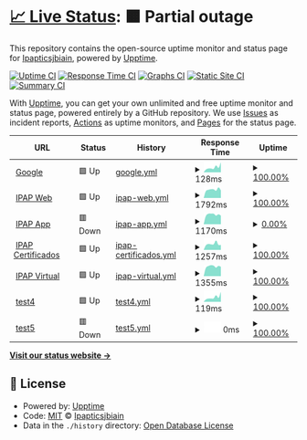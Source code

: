 # [📈 Live Status](https://Ipapticsjbiain.github.io/EstadoDePaginas): <!--live status--> **🟧 Partial outage**

This repository contains the open-source uptime monitor and status page for [Ipapticsjbiain](https://Ipapticsjbiain.github.io/EstadoDePaginas), powered by [Upptime](https://github.com/upptime/upptime).

[![Uptime CI](https://github.com/Ipapticsjbiain/EstadoDePaginas/workflows/Uptime%20CI/badge.svg)](https://github.com/Ipapticsjbiain/EstadoDePaginas/actions?query=workflow%3A%22Uptime+CI%22)
[![Response Time CI](https://github.com/Ipapticsjbiain/EstadoDePaginas/workflows/Response%20Time%20CI/badge.svg)](https://github.com/Ipapticsjbiain/EstadoDePaginas/actions?query=workflow%3A%22Response+Time+CI%22)
[![Graphs CI](https://github.com/Ipapticsjbiain/EstadoDePaginas/workflows/Graphs%20CI/badge.svg)](https://github.com/Ipapticsjbiain/EstadoDePaginas/actions?query=workflow%3A%22Graphs+CI%22)
[![Static Site CI](https://github.com/Ipapticsjbiain/EstadoDePaginas/workflows/Static%20Site%20CI/badge.svg)](https://github.com/Ipapticsjbiain/EstadoDePaginas/actions?query=workflow%3A%22Static+Site+CI%22)
[![Summary CI](https://github.com/Ipapticsjbiain/EstadoDePaginas/workflows/Summary%20CI/badge.svg)](https://github.com/Ipapticsjbiain/EstadoDePaginas/actions?query=workflow%3A%22Summary+CI%22)

With [Upptime](https://upptime.js.org), you can get your own unlimited and free uptime monitor and status page, powered entirely by a GitHub repository. We use [Issues](https://github.com/Ipapticsjbiain/EstadoDePaginas/issues) as incident reports, [Actions](https://github.com/Ipapticsjbiain/EstadoDePaginas/actions) as uptime monitors, and [Pages](https://Ipapticsjbiain.github.io/EstadoDePaginas) for the status page.

<!--start: status pages-->
<!-- This summary is generated by Upptime (https://github.com/upptime/upptime) -->
<!-- Do not edit this manually, your changes will be overwritten -->
<!-- prettier-ignore -->
| URL | Status | History | Response Time | Uptime |
| --- | ------ | ------- | ------------- | ------ |
| <img alt="" src="https://icons.duckduckgo.com/ip3/www.google.com.ico" height="13"> [Google](https://www.google.com) | 🟩 Up | [google.yml](https://github.com/Ipapticsjbiain/EstadoDePaginas/commits/HEAD/history/google.yml) | <details><summary><img alt="Response time graph" src="./graphs/google/response-time-week.png" height="20"> 128ms</summary><br><a href="https://Ipapticsjbiain.github.io/EstadoDePaginas/history/google"><img alt="Response time 109" src="https://img.shields.io/endpoint?url=https%3A%2F%2Fraw.githubusercontent.com%2FIpapticsjbiain%2FEstadoDePaginas%2FHEAD%2Fapi%2Fgoogle%2Fresponse-time.json"></a><br><a href="https://Ipapticsjbiain.github.io/EstadoDePaginas/history/google"><img alt="24-hour response time 256" src="https://img.shields.io/endpoint?url=https%3A%2F%2Fraw.githubusercontent.com%2FIpapticsjbiain%2FEstadoDePaginas%2FHEAD%2Fapi%2Fgoogle%2Fresponse-time-day.json"></a><br><a href="https://Ipapticsjbiain.github.io/EstadoDePaginas/history/google"><img alt="7-day response time 128" src="https://img.shields.io/endpoint?url=https%3A%2F%2Fraw.githubusercontent.com%2FIpapticsjbiain%2FEstadoDePaginas%2FHEAD%2Fapi%2Fgoogle%2Fresponse-time-week.json"></a><br><a href="https://Ipapticsjbiain.github.io/EstadoDePaginas/history/google"><img alt="30-day response time 124" src="https://img.shields.io/endpoint?url=https%3A%2F%2Fraw.githubusercontent.com%2FIpapticsjbiain%2FEstadoDePaginas%2FHEAD%2Fapi%2Fgoogle%2Fresponse-time-month.json"></a><br><a href="https://Ipapticsjbiain.github.io/EstadoDePaginas/history/google"><img alt="1-year response time 110" src="https://img.shields.io/endpoint?url=https%3A%2F%2Fraw.githubusercontent.com%2FIpapticsjbiain%2FEstadoDePaginas%2FHEAD%2Fapi%2Fgoogle%2Fresponse-time-year.json"></a></details> | <details><summary><a href="https://Ipapticsjbiain.github.io/EstadoDePaginas/history/google">100.00%</a></summary><a href="https://Ipapticsjbiain.github.io/EstadoDePaginas/history/google"><img alt="All-time uptime 97.95%" src="https://img.shields.io/endpoint?url=https%3A%2F%2Fraw.githubusercontent.com%2FIpapticsjbiain%2FEstadoDePaginas%2FHEAD%2Fapi%2Fgoogle%2Fuptime.json"></a><br><a href="https://Ipapticsjbiain.github.io/EstadoDePaginas/history/google"><img alt="24-hour uptime 100.00%" src="https://img.shields.io/endpoint?url=https%3A%2F%2Fraw.githubusercontent.com%2FIpapticsjbiain%2FEstadoDePaginas%2FHEAD%2Fapi%2Fgoogle%2Fuptime-day.json"></a><br><a href="https://Ipapticsjbiain.github.io/EstadoDePaginas/history/google"><img alt="7-day uptime 100.00%" src="https://img.shields.io/endpoint?url=https%3A%2F%2Fraw.githubusercontent.com%2FIpapticsjbiain%2FEstadoDePaginas%2FHEAD%2Fapi%2Fgoogle%2Fuptime-week.json"></a><br><a href="https://Ipapticsjbiain.github.io/EstadoDePaginas/history/google"><img alt="30-day uptime 100.00%" src="https://img.shields.io/endpoint?url=https%3A%2F%2Fraw.githubusercontent.com%2FIpapticsjbiain%2FEstadoDePaginas%2FHEAD%2Fapi%2Fgoogle%2Fuptime-month.json"></a><br><a href="https://Ipapticsjbiain.github.io/EstadoDePaginas/history/google"><img alt="1-year uptime 91.90%" src="https://img.shields.io/endpoint?url=https%3A%2F%2Fraw.githubusercontent.com%2FIpapticsjbiain%2FEstadoDePaginas%2FHEAD%2Fapi%2Fgoogle%2Fuptime-year.json"></a></details>
| <img alt="" src="https://icons.duckduckgo.com/ip3/ipap.chaco.gov.ar.ico" height="13"> [IPAP Web](http://ipap.chaco.gov.ar) | 🟩 Up | [ipap-web.yml](https://github.com/Ipapticsjbiain/EstadoDePaginas/commits/HEAD/history/ipap-web.yml) | <details><summary><img alt="Response time graph" src="./graphs/ipap-web/response-time-week.png" height="20"> 1792ms</summary><br><a href="https://Ipapticsjbiain.github.io/EstadoDePaginas/history/ipap-web"><img alt="Response time 2418" src="https://img.shields.io/endpoint?url=https%3A%2F%2Fraw.githubusercontent.com%2FIpapticsjbiain%2FEstadoDePaginas%2FHEAD%2Fapi%2Fipap-web%2Fresponse-time.json"></a><br><a href="https://Ipapticsjbiain.github.io/EstadoDePaginas/history/ipap-web"><img alt="24-hour response time 1633" src="https://img.shields.io/endpoint?url=https%3A%2F%2Fraw.githubusercontent.com%2FIpapticsjbiain%2FEstadoDePaginas%2FHEAD%2Fapi%2Fipap-web%2Fresponse-time-day.json"></a><br><a href="https://Ipapticsjbiain.github.io/EstadoDePaginas/history/ipap-web"><img alt="7-day response time 1792" src="https://img.shields.io/endpoint?url=https%3A%2F%2Fraw.githubusercontent.com%2FIpapticsjbiain%2FEstadoDePaginas%2FHEAD%2Fapi%2Fipap-web%2Fresponse-time-week.json"></a><br><a href="https://Ipapticsjbiain.github.io/EstadoDePaginas/history/ipap-web"><img alt="30-day response time 1690" src="https://img.shields.io/endpoint?url=https%3A%2F%2Fraw.githubusercontent.com%2FIpapticsjbiain%2FEstadoDePaginas%2FHEAD%2Fapi%2Fipap-web%2Fresponse-time-month.json"></a><br><a href="https://Ipapticsjbiain.github.io/EstadoDePaginas/history/ipap-web"><img alt="1-year response time 2395" src="https://img.shields.io/endpoint?url=https%3A%2F%2Fraw.githubusercontent.com%2FIpapticsjbiain%2FEstadoDePaginas%2FHEAD%2Fapi%2Fipap-web%2Fresponse-time-year.json"></a></details> | <details><summary><a href="https://Ipapticsjbiain.github.io/EstadoDePaginas/history/ipap-web">100.00%</a></summary><a href="https://Ipapticsjbiain.github.io/EstadoDePaginas/history/ipap-web"><img alt="All-time uptime 97.38%" src="https://img.shields.io/endpoint?url=https%3A%2F%2Fraw.githubusercontent.com%2FIpapticsjbiain%2FEstadoDePaginas%2FHEAD%2Fapi%2Fipap-web%2Fuptime.json"></a><br><a href="https://Ipapticsjbiain.github.io/EstadoDePaginas/history/ipap-web"><img alt="24-hour uptime 100.00%" src="https://img.shields.io/endpoint?url=https%3A%2F%2Fraw.githubusercontent.com%2FIpapticsjbiain%2FEstadoDePaginas%2FHEAD%2Fapi%2Fipap-web%2Fuptime-day.json"></a><br><a href="https://Ipapticsjbiain.github.io/EstadoDePaginas/history/ipap-web"><img alt="7-day uptime 100.00%" src="https://img.shields.io/endpoint?url=https%3A%2F%2Fraw.githubusercontent.com%2FIpapticsjbiain%2FEstadoDePaginas%2FHEAD%2Fapi%2Fipap-web%2Fuptime-week.json"></a><br><a href="https://Ipapticsjbiain.github.io/EstadoDePaginas/history/ipap-web"><img alt="30-day uptime 96.96%" src="https://img.shields.io/endpoint?url=https%3A%2F%2Fraw.githubusercontent.com%2FIpapticsjbiain%2FEstadoDePaginas%2FHEAD%2Fapi%2Fipap-web%2Fuptime-month.json"></a><br><a href="https://Ipapticsjbiain.github.io/EstadoDePaginas/history/ipap-web"><img alt="1-year uptime 98.44%" src="https://img.shields.io/endpoint?url=https%3A%2F%2Fraw.githubusercontent.com%2FIpapticsjbiain%2FEstadoDePaginas%2FHEAD%2Fapi%2Fipap-web%2Fuptime-year.json"></a></details>
| <img alt="" src="https://icons.duckduckgo.com/ip3/app.ipap.chaco.gov.ar.ico" height="13"> [IPAP App](http://app.ipap.chaco.gov.ar/asistencias_beta) | 🟥 Down | [ipap-app.yml](https://github.com/Ipapticsjbiain/EstadoDePaginas/commits/HEAD/history/ipap-app.yml) | <details><summary><img alt="Response time graph" src="./graphs/ipap-app/response-time-week.png" height="20"> 1170ms</summary><br><a href="https://Ipapticsjbiain.github.io/EstadoDePaginas/history/ipap-app"><img alt="Response time 1800" src="https://img.shields.io/endpoint?url=https%3A%2F%2Fraw.githubusercontent.com%2FIpapticsjbiain%2FEstadoDePaginas%2FHEAD%2Fapi%2Fipap-app%2Fresponse-time.json"></a><br><a href="https://Ipapticsjbiain.github.io/EstadoDePaginas/history/ipap-app"><img alt="24-hour response time 1050" src="https://img.shields.io/endpoint?url=https%3A%2F%2Fraw.githubusercontent.com%2FIpapticsjbiain%2FEstadoDePaginas%2FHEAD%2Fapi%2Fipap-app%2Fresponse-time-day.json"></a><br><a href="https://Ipapticsjbiain.github.io/EstadoDePaginas/history/ipap-app"><img alt="7-day response time 1170" src="https://img.shields.io/endpoint?url=https%3A%2F%2Fraw.githubusercontent.com%2FIpapticsjbiain%2FEstadoDePaginas%2FHEAD%2Fapi%2Fipap-app%2Fresponse-time-week.json"></a><br><a href="https://Ipapticsjbiain.github.io/EstadoDePaginas/history/ipap-app"><img alt="30-day response time 1097" src="https://img.shields.io/endpoint?url=https%3A%2F%2Fraw.githubusercontent.com%2FIpapticsjbiain%2FEstadoDePaginas%2FHEAD%2Fapi%2Fipap-app%2Fresponse-time-month.json"></a><br><a href="https://Ipapticsjbiain.github.io/EstadoDePaginas/history/ipap-app"><img alt="1-year response time 1662" src="https://img.shields.io/endpoint?url=https%3A%2F%2Fraw.githubusercontent.com%2FIpapticsjbiain%2FEstadoDePaginas%2FHEAD%2Fapi%2Fipap-app%2Fresponse-time-year.json"></a></details> | <details><summary><a href="https://Ipapticsjbiain.github.io/EstadoDePaginas/history/ipap-app">0.00%</a></summary><a href="https://Ipapticsjbiain.github.io/EstadoDePaginas/history/ipap-app"><img alt="All-time uptime 7.08%" src="https://img.shields.io/endpoint?url=https%3A%2F%2Fraw.githubusercontent.com%2FIpapticsjbiain%2FEstadoDePaginas%2FHEAD%2Fapi%2Fipap-app%2Fuptime.json"></a><br><a href="https://Ipapticsjbiain.github.io/EstadoDePaginas/history/ipap-app"><img alt="24-hour uptime 0.00%" src="https://img.shields.io/endpoint?url=https%3A%2F%2Fraw.githubusercontent.com%2FIpapticsjbiain%2FEstadoDePaginas%2FHEAD%2Fapi%2Fipap-app%2Fuptime-day.json"></a><br><a href="https://Ipapticsjbiain.github.io/EstadoDePaginas/history/ipap-app"><img alt="7-day uptime 0.00%" src="https://img.shields.io/endpoint?url=https%3A%2F%2Fraw.githubusercontent.com%2FIpapticsjbiain%2FEstadoDePaginas%2FHEAD%2Fapi%2Fipap-app%2Fuptime-week.json"></a><br><a href="https://Ipapticsjbiain.github.io/EstadoDePaginas/history/ipap-app"><img alt="30-day uptime 1.38%" src="https://img.shields.io/endpoint?url=https%3A%2F%2Fraw.githubusercontent.com%2FIpapticsjbiain%2FEstadoDePaginas%2FHEAD%2Fapi%2Fipap-app%2Fuptime-month.json"></a><br><a href="https://Ipapticsjbiain.github.io/EstadoDePaginas/history/ipap-app"><img alt="1-year uptime 0.00%" src="https://img.shields.io/endpoint?url=https%3A%2F%2Fraw.githubusercontent.com%2FIpapticsjbiain%2FEstadoDePaginas%2FHEAD%2Fapi%2Fipap-app%2Fuptime-year.json"></a></details>
| <img alt="" src="https://icons.duckduckgo.com/ip3/certificados.ipap.chaco.gov.ar.ico" height="13"> [IPAP Certificados](http://certificados.ipap.chaco.gov.ar) | 🟩 Up | [ipap-certificados.yml](https://github.com/Ipapticsjbiain/EstadoDePaginas/commits/HEAD/history/ipap-certificados.yml) | <details><summary><img alt="Response time graph" src="./graphs/ipap-certificados/response-time-week.png" height="20"> 1257ms</summary><br><a href="https://Ipapticsjbiain.github.io/EstadoDePaginas/history/ipap-certificados"><img alt="Response time 1844" src="https://img.shields.io/endpoint?url=https%3A%2F%2Fraw.githubusercontent.com%2FIpapticsjbiain%2FEstadoDePaginas%2FHEAD%2Fapi%2Fipap-certificados%2Fresponse-time.json"></a><br><a href="https://Ipapticsjbiain.github.io/EstadoDePaginas/history/ipap-certificados"><img alt="24-hour response time 1053" src="https://img.shields.io/endpoint?url=https%3A%2F%2Fraw.githubusercontent.com%2FIpapticsjbiain%2FEstadoDePaginas%2FHEAD%2Fapi%2Fipap-certificados%2Fresponse-time-day.json"></a><br><a href="https://Ipapticsjbiain.github.io/EstadoDePaginas/history/ipap-certificados"><img alt="7-day response time 1257" src="https://img.shields.io/endpoint?url=https%3A%2F%2Fraw.githubusercontent.com%2FIpapticsjbiain%2FEstadoDePaginas%2FHEAD%2Fapi%2Fipap-certificados%2Fresponse-time-week.json"></a><br><a href="https://Ipapticsjbiain.github.io/EstadoDePaginas/history/ipap-certificados"><img alt="30-day response time 1157" src="https://img.shields.io/endpoint?url=https%3A%2F%2Fraw.githubusercontent.com%2FIpapticsjbiain%2FEstadoDePaginas%2FHEAD%2Fapi%2Fipap-certificados%2Fresponse-time-month.json"></a><br><a href="https://Ipapticsjbiain.github.io/EstadoDePaginas/history/ipap-certificados"><img alt="1-year response time 1609" src="https://img.shields.io/endpoint?url=https%3A%2F%2Fraw.githubusercontent.com%2FIpapticsjbiain%2FEstadoDePaginas%2FHEAD%2Fapi%2Fipap-certificados%2Fresponse-time-year.json"></a></details> | <details><summary><a href="https://Ipapticsjbiain.github.io/EstadoDePaginas/history/ipap-certificados">100.00%</a></summary><a href="https://Ipapticsjbiain.github.io/EstadoDePaginas/history/ipap-certificados"><img alt="All-time uptime 97.44%" src="https://img.shields.io/endpoint?url=https%3A%2F%2Fraw.githubusercontent.com%2FIpapticsjbiain%2FEstadoDePaginas%2FHEAD%2Fapi%2Fipap-certificados%2Fuptime.json"></a><br><a href="https://Ipapticsjbiain.github.io/EstadoDePaginas/history/ipap-certificados"><img alt="24-hour uptime 100.00%" src="https://img.shields.io/endpoint?url=https%3A%2F%2Fraw.githubusercontent.com%2FIpapticsjbiain%2FEstadoDePaginas%2FHEAD%2Fapi%2Fipap-certificados%2Fuptime-day.json"></a><br><a href="https://Ipapticsjbiain.github.io/EstadoDePaginas/history/ipap-certificados"><img alt="7-day uptime 100.00%" src="https://img.shields.io/endpoint?url=https%3A%2F%2Fraw.githubusercontent.com%2FIpapticsjbiain%2FEstadoDePaginas%2FHEAD%2Fapi%2Fipap-certificados%2Fuptime-week.json"></a><br><a href="https://Ipapticsjbiain.github.io/EstadoDePaginas/history/ipap-certificados"><img alt="30-day uptime 96.96%" src="https://img.shields.io/endpoint?url=https%3A%2F%2Fraw.githubusercontent.com%2FIpapticsjbiain%2FEstadoDePaginas%2FHEAD%2Fapi%2Fipap-certificados%2Fuptime-month.json"></a><br><a href="https://Ipapticsjbiain.github.io/EstadoDePaginas/history/ipap-certificados"><img alt="1-year uptime 98.49%" src="https://img.shields.io/endpoint?url=https%3A%2F%2Fraw.githubusercontent.com%2FIpapticsjbiain%2FEstadoDePaginas%2FHEAD%2Fapi%2Fipap-certificados%2Fuptime-year.json"></a></details>
| <img alt="" src="https://icons.duckduckgo.com/ip3/ipapvirtual.chaco.gov.ar.ico" height="13"> [IPAP Virtual](http://ipapvirtual.chaco.gov.ar) | 🟩 Up | [ipap-virtual.yml](https://github.com/Ipapticsjbiain/EstadoDePaginas/commits/HEAD/history/ipap-virtual.yml) | <details><summary><img alt="Response time graph" src="./graphs/ipap-virtual/response-time-week.png" height="20"> 1355ms</summary><br><a href="https://Ipapticsjbiain.github.io/EstadoDePaginas/history/ipap-virtual"><img alt="Response time 2202" src="https://img.shields.io/endpoint?url=https%3A%2F%2Fraw.githubusercontent.com%2FIpapticsjbiain%2FEstadoDePaginas%2FHEAD%2Fapi%2Fipap-virtual%2Fresponse-time.json"></a><br><a href="https://Ipapticsjbiain.github.io/EstadoDePaginas/history/ipap-virtual"><img alt="24-hour response time 1295" src="https://img.shields.io/endpoint?url=https%3A%2F%2Fraw.githubusercontent.com%2FIpapticsjbiain%2FEstadoDePaginas%2FHEAD%2Fapi%2Fipap-virtual%2Fresponse-time-day.json"></a><br><a href="https://Ipapticsjbiain.github.io/EstadoDePaginas/history/ipap-virtual"><img alt="7-day response time 1355" src="https://img.shields.io/endpoint?url=https%3A%2F%2Fraw.githubusercontent.com%2FIpapticsjbiain%2FEstadoDePaginas%2FHEAD%2Fapi%2Fipap-virtual%2Fresponse-time-week.json"></a><br><a href="https://Ipapticsjbiain.github.io/EstadoDePaginas/history/ipap-virtual"><img alt="30-day response time 1341" src="https://img.shields.io/endpoint?url=https%3A%2F%2Fraw.githubusercontent.com%2FIpapticsjbiain%2FEstadoDePaginas%2FHEAD%2Fapi%2Fipap-virtual%2Fresponse-time-month.json"></a><br><a href="https://Ipapticsjbiain.github.io/EstadoDePaginas/history/ipap-virtual"><img alt="1-year response time 1845" src="https://img.shields.io/endpoint?url=https%3A%2F%2Fraw.githubusercontent.com%2FIpapticsjbiain%2FEstadoDePaginas%2FHEAD%2Fapi%2Fipap-virtual%2Fresponse-time-year.json"></a></details> | <details><summary><a href="https://Ipapticsjbiain.github.io/EstadoDePaginas/history/ipap-virtual">100.00%</a></summary><a href="https://Ipapticsjbiain.github.io/EstadoDePaginas/history/ipap-virtual"><img alt="All-time uptime 99.34%" src="https://img.shields.io/endpoint?url=https%3A%2F%2Fraw.githubusercontent.com%2FIpapticsjbiain%2FEstadoDePaginas%2FHEAD%2Fapi%2Fipap-virtual%2Fuptime.json"></a><br><a href="https://Ipapticsjbiain.github.io/EstadoDePaginas/history/ipap-virtual"><img alt="24-hour uptime 100.00%" src="https://img.shields.io/endpoint?url=https%3A%2F%2Fraw.githubusercontent.com%2FIpapticsjbiain%2FEstadoDePaginas%2FHEAD%2Fapi%2Fipap-virtual%2Fuptime-day.json"></a><br><a href="https://Ipapticsjbiain.github.io/EstadoDePaginas/history/ipap-virtual"><img alt="7-day uptime 100.00%" src="https://img.shields.io/endpoint?url=https%3A%2F%2Fraw.githubusercontent.com%2FIpapticsjbiain%2FEstadoDePaginas%2FHEAD%2Fapi%2Fipap-virtual%2Fuptime-week.json"></a><br><a href="https://Ipapticsjbiain.github.io/EstadoDePaginas/history/ipap-virtual"><img alt="30-day uptime 99.69%" src="https://img.shields.io/endpoint?url=https%3A%2F%2Fraw.githubusercontent.com%2FIpapticsjbiain%2FEstadoDePaginas%2FHEAD%2Fapi%2Fipap-virtual%2Fuptime-month.json"></a><br><a href="https://Ipapticsjbiain.github.io/EstadoDePaginas/history/ipap-virtual"><img alt="1-year uptime 98.72%" src="https://img.shields.io/endpoint?url=https%3A%2F%2Fraw.githubusercontent.com%2FIpapticsjbiain%2FEstadoDePaginas%2FHEAD%2Fapi%2Fipap-virtual%2Fuptime-year.json"></a></details>
| <img alt="" src="https://icons.duckduckgo.com/ip3/www.google.com.ico" height="13"> [test4](https://www.google.com) | 🟩 Up | [test4.yml](https://github.com/Ipapticsjbiain/EstadoDePaginas/commits/HEAD/history/test4.yml) | <details><summary><img alt="Response time graph" src="./graphs/test4/response-time-week.png" height="20"> 119ms</summary><br><a href="https://Ipapticsjbiain.github.io/EstadoDePaginas/history/test4"><img alt="Response time 105" src="https://img.shields.io/endpoint?url=https%3A%2F%2Fraw.githubusercontent.com%2FIpapticsjbiain%2FEstadoDePaginas%2FHEAD%2Fapi%2Ftest4%2Fresponse-time.json"></a><br><a href="https://Ipapticsjbiain.github.io/EstadoDePaginas/history/test4"><img alt="24-hour response time 254" src="https://img.shields.io/endpoint?url=https%3A%2F%2Fraw.githubusercontent.com%2FIpapticsjbiain%2FEstadoDePaginas%2FHEAD%2Fapi%2Ftest4%2Fresponse-time-day.json"></a><br><a href="https://Ipapticsjbiain.github.io/EstadoDePaginas/history/test4"><img alt="7-day response time 119" src="https://img.shields.io/endpoint?url=https%3A%2F%2Fraw.githubusercontent.com%2FIpapticsjbiain%2FEstadoDePaginas%2FHEAD%2Fapi%2Ftest4%2Fresponse-time-week.json"></a><br><a href="https://Ipapticsjbiain.github.io/EstadoDePaginas/history/test4"><img alt="30-day response time 131" src="https://img.shields.io/endpoint?url=https%3A%2F%2Fraw.githubusercontent.com%2FIpapticsjbiain%2FEstadoDePaginas%2FHEAD%2Fapi%2Ftest4%2Fresponse-time-month.json"></a><br><a href="https://Ipapticsjbiain.github.io/EstadoDePaginas/history/test4"><img alt="1-year response time 104" src="https://img.shields.io/endpoint?url=https%3A%2F%2Fraw.githubusercontent.com%2FIpapticsjbiain%2FEstadoDePaginas%2FHEAD%2Fapi%2Ftest4%2Fresponse-time-year.json"></a></details> | <details><summary><a href="https://Ipapticsjbiain.github.io/EstadoDePaginas/history/test4">100.00%</a></summary><a href="https://Ipapticsjbiain.github.io/EstadoDePaginas/history/test4"><img alt="All-time uptime 96.33%" src="https://img.shields.io/endpoint?url=https%3A%2F%2Fraw.githubusercontent.com%2FIpapticsjbiain%2FEstadoDePaginas%2FHEAD%2Fapi%2Ftest4%2Fuptime.json"></a><br><a href="https://Ipapticsjbiain.github.io/EstadoDePaginas/history/test4"><img alt="24-hour uptime 100.00%" src="https://img.shields.io/endpoint?url=https%3A%2F%2Fraw.githubusercontent.com%2FIpapticsjbiain%2FEstadoDePaginas%2FHEAD%2Fapi%2Ftest4%2Fuptime-day.json"></a><br><a href="https://Ipapticsjbiain.github.io/EstadoDePaginas/history/test4"><img alt="7-day uptime 100.00%" src="https://img.shields.io/endpoint?url=https%3A%2F%2Fraw.githubusercontent.com%2FIpapticsjbiain%2FEstadoDePaginas%2FHEAD%2Fapi%2Ftest4%2Fuptime-week.json"></a><br><a href="https://Ipapticsjbiain.github.io/EstadoDePaginas/history/test4"><img alt="30-day uptime 100.00%" src="https://img.shields.io/endpoint?url=https%3A%2F%2Fraw.githubusercontent.com%2FIpapticsjbiain%2FEstadoDePaginas%2FHEAD%2Fapi%2Ftest4%2Fuptime-month.json"></a><br><a href="https://Ipapticsjbiain.github.io/EstadoDePaginas/history/test4"><img alt="1-year uptime 91.90%" src="https://img.shields.io/endpoint?url=https%3A%2F%2Fraw.githubusercontent.com%2FIpapticsjbiain%2FEstadoDePaginas%2FHEAD%2Fapi%2Ftest4%2Fuptime-year.json"></a></details>
| <img alt="" src="https://icons.duckduckgo.com/ip3/asdadsds.chaco.gov.ara.ico" height="13"> [test5](http://asdadsds.chaco.gov.ara) | 🟥 Down | [test5.yml](https://github.com/Ipapticsjbiain/EstadoDePaginas/commits/HEAD/history/test5.yml) | <details><summary><img alt="Response time graph" src="./graphs/test5/response-time-week.png" height="20"> 0ms</summary><br><a href="https://Ipapticsjbiain.github.io/EstadoDePaginas/history/test5"><img alt="Response time 0" src="https://img.shields.io/endpoint?url=https%3A%2F%2Fraw.githubusercontent.com%2FIpapticsjbiain%2FEstadoDePaginas%2FHEAD%2Fapi%2Ftest5%2Fresponse-time.json"></a><br><a href="https://Ipapticsjbiain.github.io/EstadoDePaginas/history/test5"><img alt="24-hour response time 0" src="https://img.shields.io/endpoint?url=https%3A%2F%2Fraw.githubusercontent.com%2FIpapticsjbiain%2FEstadoDePaginas%2FHEAD%2Fapi%2Ftest5%2Fresponse-time-day.json"></a><br><a href="https://Ipapticsjbiain.github.io/EstadoDePaginas/history/test5"><img alt="7-day response time 0" src="https://img.shields.io/endpoint?url=https%3A%2F%2Fraw.githubusercontent.com%2FIpapticsjbiain%2FEstadoDePaginas%2FHEAD%2Fapi%2Ftest5%2Fresponse-time-week.json"></a><br><a href="https://Ipapticsjbiain.github.io/EstadoDePaginas/history/test5"><img alt="30-day response time 0" src="https://img.shields.io/endpoint?url=https%3A%2F%2Fraw.githubusercontent.com%2FIpapticsjbiain%2FEstadoDePaginas%2FHEAD%2Fapi%2Ftest5%2Fresponse-time-month.json"></a><br><a href="https://Ipapticsjbiain.github.io/EstadoDePaginas/history/test5"><img alt="1-year response time 0" src="https://img.shields.io/endpoint?url=https%3A%2F%2Fraw.githubusercontent.com%2FIpapticsjbiain%2FEstadoDePaginas%2FHEAD%2Fapi%2Ftest5%2Fresponse-time-year.json"></a></details> | <details><summary><a href="https://Ipapticsjbiain.github.io/EstadoDePaginas/history/test5">100.00%</a></summary><a href="https://Ipapticsjbiain.github.io/EstadoDePaginas/history/test5"><img alt="All-time uptime 100.00%" src="https://img.shields.io/endpoint?url=https%3A%2F%2Fraw.githubusercontent.com%2FIpapticsjbiain%2FEstadoDePaginas%2FHEAD%2Fapi%2Ftest5%2Fuptime.json"></a><br><a href="https://Ipapticsjbiain.github.io/EstadoDePaginas/history/test5"><img alt="24-hour uptime 100.00%" src="https://img.shields.io/endpoint?url=https%3A%2F%2Fraw.githubusercontent.com%2FIpapticsjbiain%2FEstadoDePaginas%2FHEAD%2Fapi%2Ftest5%2Fuptime-day.json"></a><br><a href="https://Ipapticsjbiain.github.io/EstadoDePaginas/history/test5"><img alt="7-day uptime 100.00%" src="https://img.shields.io/endpoint?url=https%3A%2F%2Fraw.githubusercontent.com%2FIpapticsjbiain%2FEstadoDePaginas%2FHEAD%2Fapi%2Ftest5%2Fuptime-week.json"></a><br><a href="https://Ipapticsjbiain.github.io/EstadoDePaginas/history/test5"><img alt="30-day uptime 100.00%" src="https://img.shields.io/endpoint?url=https%3A%2F%2Fraw.githubusercontent.com%2FIpapticsjbiain%2FEstadoDePaginas%2FHEAD%2Fapi%2Ftest5%2Fuptime-month.json"></a><br><a href="https://Ipapticsjbiain.github.io/EstadoDePaginas/history/test5"><img alt="1-year uptime 100.00%" src="https://img.shields.io/endpoint?url=https%3A%2F%2Fraw.githubusercontent.com%2FIpapticsjbiain%2FEstadoDePaginas%2FHEAD%2Fapi%2Ftest5%2Fuptime-year.json"></a></details>

<!--end: status pages-->

[**Visit our status website →**](https://Ipapticsjbiain.github.io/EstadoDePaginas)

## 📄 License

- Powered by: [Upptime](https://github.com/upptime/upptime)
- Code: [MIT](./LICENSE) © [Ipapticsjbiain](https://Ipapticsjbiain.github.io/EstadoDePaginas)
- Data in the `./history` directory: [Open Database License](https://opendatacommons.org/licenses/odbl/1-0/)
